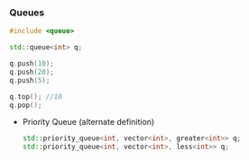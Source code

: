### Queues

```c++
#include <queue>

std::queue<int> q;

q.push(10);
q.push(20);
q.push(5);

q.top(); //10
q.pop();

```



- Priority Queue (alternate definition)

  ```c++
  std::priority_queue<int, vector<int>, greater<int>> q;
  std::priority_queue<int, vector<int>, less<int>> q;
  ```

  